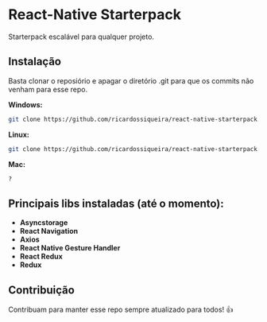 # React-Native Starterpack
Starterpack escalável para qualquer projeto.

## Instalação
Basta clonar o reposiório e apagar o diretório .git para que os commits não venham para esse repo.

**Windows:**
```bash
git clone https://github.com/ricardossiqueira/react-native-starterpack.git && cd react-native-starterpack && rm -rf .git
```

**Linux:**
```bash
git clone https://github.com/ricardossiqueira/react-native-starterpack.git && cd react-native-starterpack && rmdir /qs .git
```
**Mac:**
```bash
?
```

## Principais libs instaladas (até o momento):
* **Asyncstorage**
* **React Navigation**
* **Axios**
* **React Native Gesture Handler**
* **React Redux**
* **Redux**

## Contribuição
Contribuam para manter esse repo sempre atualizado para todos! :+1: